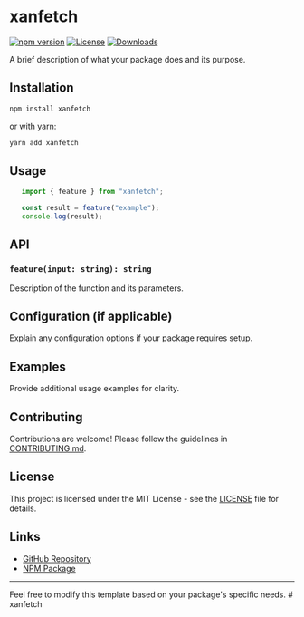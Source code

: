 # xanfetch

[![npm version](https://img.shields.io/npm/v/xanfetch.svg)](https://www.npmjs.com/package/xanfetch)
[![License](https://img.shields.io/npm/l/xanfetch.svg)](https://github.com/your-username/xanfetch/blob/main/LICENSE)
[![Downloads](https://img.shields.io/npm/dt/xanfetch.svg)](https://www.npmjs.com/package/xanfetch)

A brief description of what your package does and its purpose.

## Installation

```sh
npm install xanfetch
```

or with yarn:

```sh
yarn add xanfetch
```

## Usage

```js
   import { feature } from "xanfetch";

   const result = feature("example");
   console.log(result);
```

## API

### `feature(input: string): string`
Description of the function and its parameters.

## Configuration (if applicable)
Explain any configuration options if your package requires setup.

## Examples
Provide additional usage examples for clarity.

## Contributing
Contributions are welcome! Please follow the guidelines in [CONTRIBUTING.md](./CONTRIBUTING.md).

## License

This project is licensed under the MIT License - see the [LICENSE](./LICENSE) file for details.

## Links
- [GitHub Repository](https://github.com/your-username/xanfetch)
- [NPM Package](https://www.npmjs.com/package/xanfetch)

---

Feel free to modify this template based on your package's specific needs.
#   x a n f e t c h  
 